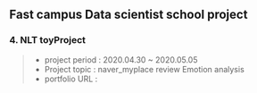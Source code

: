 ## Fast campus Data scientist school project
### 4. NLT toyProject
>- project period : 2020.04.30 ~ 2020.05.05
>- Project topic : naver_myplace review Emotion analysis 
>- portfolio URL : 
